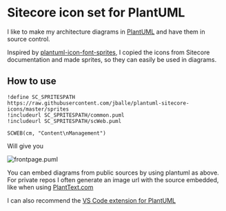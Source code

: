# Sitecore icon set for PlantUML

I like to make my architecture diagrams in [PlantUML](http://plantuml.com/) and have them in source control.

Inspired by [plantuml-icon-font-sprites](https://github.com/tupadr3/plantuml-icon-font-sprites), I copied the icons from Sitecore documentation and made sprites, so they can easily be used in diagrams.

## How to use

```
!define SC_SPRITESPATH https://raw.githubusercontent.com/jballe/plantuml-sitecore-icons/master/sprites
!includeurl SC_SPRITESPATH/common.puml
!includeurl SC_SPRITESPATH/scWeb.puml

SCWEB(cm, "Content\nManagement")
```

Will give you

![frontpage.puml](http://www.plantuml.com/plantuml/proxy?src=https://raw.github.com/jballe/plantuml-sitecore-icons/master/samples/frontpage.puml)

You can embed diagrams from public sources by using plantuml as above. For private repos I often generate an image url with the source embedded, like when using [PlantText.com](https://www.planttext.com/?text=TOx12e9054NtWlzWhWhIsRUgHAX582cu2M8SNpenyvHvR-Ztcx1LqEvoEPnxzyJIiRScZbOzF3H2KXVtkhgUcxAk3iqf6PbdsWdXv2iVD8--ymHEJSY0dAl9YcSdZG4n6uaVKqQQGKqECXqe4bOIWnCqkz1JsD6eZE_1E_Ep9OBDJfZFov__7AaMkYyMHtNHbiUrijiaBPPRDxn8b0FOaDDD7Eq1-m2_0G00)

I can also recommend the [VS Code extension for PlantUML](https://marketplace.visualstudio.com/items?itemName=jebbs.plantuml)
